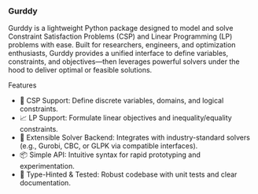 ### Gurddy
Gurddy is a lightweight Python package designed to model and solve Constraint Satisfaction Problems (CSP) and Linear Programming (LP) problems with ease. Built for researchers, engineers, and optimization enthusiasts, Gurddy provides a unified interface to define variables, constraints, and objectives—then leverages powerful solvers under the hood to deliver optimal or feasible solutions.

Features
- 🧩 CSP Support: Define discrete variables, domains, and logical constraints.
- 📈 LP Support: Formulate linear objectives and inequality/equality constraints.
- 🔌 Extensible Solver Backend: Integrates with industry-standard solvers (e.g., Gurobi, CBC, or GLPK via compatible interfaces).
- 📦 Simple API: Intuitive syntax for rapid prototyping and experimentation.
- 🧪 Type-Hinted & Tested: Robust codebase with unit tests and clear documentation.
